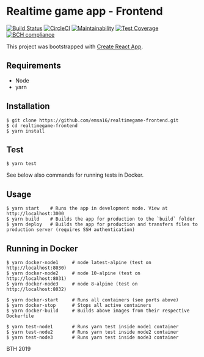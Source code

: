 # Realtime game app - Frontend

[![Build Status](https://travis-ci.org/emsa16/realtimegame-frontend.svg?branch=master)](https://travis-ci.org/emsa16/realtimegame-frontend)
[![CircleCI](https://circleci.com/gh/emsa16/realtimegame-frontend.svg?style=svg)](https://circleci.com/gh/emsa16/realtimegame-frontend)
[![Maintainability](https://api.codeclimate.com/v1/badges/d9f4c10ebbcae843bd92/maintainability)](https://codeclimate.com/github/emsa16/realtimegame-frontend/maintainability)
[![Test Coverage](https://api.codeclimate.com/v1/badges/d9f4c10ebbcae843bd92/test_coverage)](https://codeclimate.com/github/emsa16/realtimegame-frontend/test_coverage)
[![BCH compliance](https://bettercodehub.com/edge/badge/emsa16/realtimegame-frontend?branch=master)](https://bettercodehub.com/results/emsa16/realtimegame-frontend)

This project was bootstrapped with [Create React App](https://github.com/facebook/create-react-app).


## Requirements
- Node
- yarn


## Installation
    $ git clone https://github.com/emsa16/realtimegame-frontend.git
    $ cd realtimegame-frontend
    $ yarn install


## Test
    $ yarn test

See below also commands for running tests in Docker.


## Usage
    $ yarn start    # Runs the app in development mode. View at http://localhost:3000
    $ yarn build    # Builds the app for production to the `build` folder
    $ yarn deploy   # Builds the app for production and transfers files to production server (requires SSH authentication)

## Running in Docker
    $ yarn docker-node1     # node latest-alpine (test on http://localhost:8030)
    $ yarn docker-node2     # node 10-alpine (test on http://localhost:8031)
    $ yarn docker-node3     # node 8-alpine (test on http://localhost:8032)

    $ yarn docker-start     # Runs all containers (see ports above)
    $ yarn docker-stop      # Stops all active containers
    $ yarn docker-build     # Builds above images from their respective Dockerfile

    $ yarn test-node1       # Runs yarn test inside node1 container
    $ yarn test-node2       # Runs yarn test inside node2 container
    $ yarn test-node3       # Runs yarn test inside node3 container


BTH 2019
